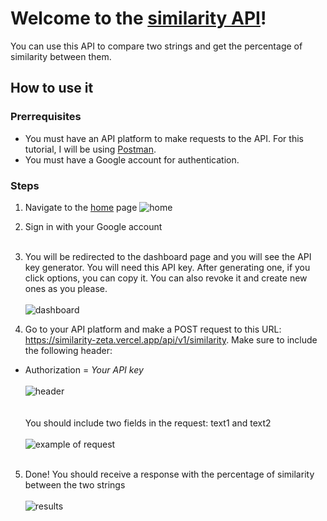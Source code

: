 # Welcome to the [similarity API](https://similarity-zeta.vercel.app/)! 

You can use this API to compare two strings and get the percentage of similarity between them. 

## How to use it

### Prerrequisites
- You must have an API platform to make requests to the API. For this tutorial, I will be using [Postman](https://www.postman.com/).
- You must have a Google account for authentication.

### Steps

1. Navigate to the [home](https://similarity-zeta.vercel.app/) page 
![home](https://github.com/ZeberMVP/similarity/assets/106594858/cb30ca60-0136-491b-bb8c-c92379a5fc97)

2. Sign in with your Google account <br> <br>

3. You will be redirected to the dashboard page and you will see the API key generator. You will need this API key. After generating one, if you click options, you can copy it. You can also revoke it and create new ones as you please. <br> <br>
![dashboard](https://github.com/ZeberMVP/similarity/assets/106594858/304e0961-1a54-4988-b49d-aa352599c070)

4. Go to your API platform and make a POST request to this URL: https://similarity-zeta.vercel.app/api/v1/similarity. Make sure to include the following header:
  - Authorization = _Your API key_ <br> <br>
![header](https://github.com/ZeberMVP/similarity/assets/106594858/9e6b6255-0bef-4804-9aaf-fe46b1421d6e) <br> <br> <br>
You should include two fields in the request: text1 and text2 <br> <br>
![example of request](https://github.com/ZeberMVP/similarity/assets/106594858/dd9a3206-3295-40da-9178-7e4f87591bdb) <br> <br>

5. Done! You should receive a response with the percentage of similarity between the two strings <br> <br>
![results](https://github.com/ZeberMVP/similarity/assets/106594858/65010206-2470-4903-b696-0db6cd3bffc3)
